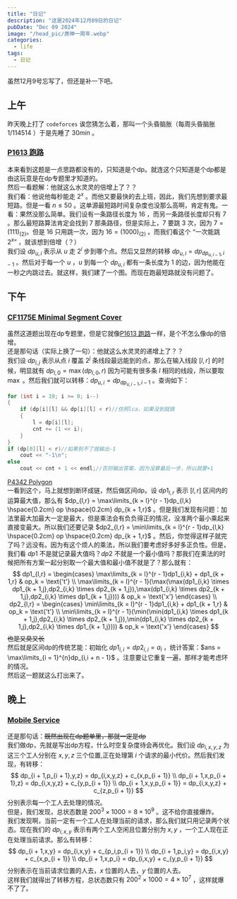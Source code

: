 ```yaml
---
title: "日记"
description: "这是2024年12月09日的日记"
pubDate: "Dec 09 2024"
image: "/head_pic/原神一周年.webp"
categories:
  - life
tags:
  - 日记
---
```


虽然12月9号忘写了，但还是补一下吧。

## 上午
昨天晚上打了 `codeforces` 诶您猜怎么着，那叫一个头昏脑胀（每周头昏脑胀 $1/114514$ ）于是先睡了 $30min$ 。

### <a href = "https://www.luogu.com.cn/problem/P1613" target = "_blank">P1613 跑路</a>  
本来看到这题是一点思路都没有的，只知道是个dp。就连这个只知道是个dp都是由这玩意是在dp专题里才知道的。  
然后一看题解：他就这么水灵灵的倍增上了？？  
我们看：他说他每秒能走 $2^x$ 。而他又要最快的去上班，因此，我们先想到要求最短路。但是一看 $n \le 50$ 。这单源最短路时间复杂度也没那么高啊，肯定有鬼。一看：果然没那么简单。我们设有一条路径长度为 $16$ ，而另一条路径长度却只有 $7$ 。那么最短路算法肯定会找到 $7$ 那条路径，但是实际上，$7$ 要跳 $3$ 次，因为 $7 = (111)_{(2)}$。但是 $16$ 只用跳一次，因为 $16 = (1000)_{(2)}$ 。而我们看这个 “一次能跳 $2^x$” ，就该想到倍增（？）  
我们设 $dp_{u,i}$ 表示从 $u$ 走 $2^i$ 步到哪个点。然后又显然的转移 $dp_{u,i} = dp_{dp_{u,i - 1},i - 1}$ 。然后对于每一个 $u$ ，$u$ 到每一个 $dp_{u,i}$ 都有一条长度为 $1$ 的边，因为他能在一秒之内跳过去。就这样，我们建了一个图。而现在跑最短路就没有问题了。

## 下午
### <a href = "https://codeforces.com/problemset/problem/1175/E" target = "_blank">CF1175E Minimal Segment Cover</a>  
虽然这道题出现在dp专题里，但是它就像<a href = "https://www.luogu.com.cn/problem/P1613" target = "_blank">P1613 跑路</a>一样，是个不怎么像dp的倍增。  
还是那句话（实际上换了一句）：他就这么水灵灵的递增上了？？  
我们设 $dp_{i,j}$ 表示从点 $i$ 覆盖 $2^j$ 条线段最远能到的点，那么在输入线段 $[l,r]$ 的时候，明显就有 $dp_{l,0} = \max(dp_{l,0},r)$ 因为可能有很多条 $l$ 相同的线段，所以要取 $\max$ 。然后我们就可以转移：$dp_{u,i} = dp_{dp_{u,i - 1},i - 1}$ 。查询如下：
```cpp
for (int i = 19; i >= 0; i--)
{
    if (dp[i][l] && dp[i][l] < r)//仿照lca，如果没到就跳
    {
        l = dp[i][l];
        cnt += (1 << i);
    }
}
if (dp[0][l] < r)//如果到不了就输出-1
    cout << "-1\n";
else
    cout << cnt + 1 << endl;//否则输出答案，因为没算最后一步，所以就要+1
```
<a href = "https://www.luogu.com.cn/problem/P4342" target = "_blank">P4342 Polygon</a>  
一看到这个，马上就想到断环成链，然后做区间dp。设 $dp1_{l,r}$ 表示 $[l,r]$ 区间内的运算最大值，那么有 $dp_{l,r} = \max\limits_{k = l}^{r - 1}dp_{l,k} \hspace{0.2cm} op \hspace{0.2cm} dp_{k + 1,r}$ 。但是我们发现有问题：加法里最大加最大一定是最大，但是乘法会有负负得正的情况，没准两个最小乘起来直接变最大。所以我们还要记录 $dp2_{l,r} = \min\limits_{k = l}^{r - 1}dp_{l,k} \hspace{0.2cm} op \hspace{0.2cm} dp_{k + 1,r}$ 。然后，你觉得这样子就完了吗？远没有。因为有这个烦人的乘法，所以我们要考虑好多好多正负性。但是，我们看 $dp1$ 不是就记录最大值吗？$dp2$ 不就是一个最小值吗？那我们在乘法的时候把所有方案一起分别取一个最大值和最小值不就是了？那么就有：
$$
dp1_{l,r} = \begin{cases}
\max\limits_{k = l}^{r - 1}dp1_{i,k} + dp1_{k + 1,r} & op_k = \text{'t'} \\
\max\limits_{k = l}^{r - 1}(\max(\max(dp1_{i,k} \times dp1_{k + 1,j},dp2_{i,k} \times dp2_{k + 1,j}),\max(dp1_{i,k} \times dp2_{k + 1,j},dp2_{i,k} \times dp1_{k + 1,j}))) & op_k = \text{'x'}
\end{cases}
\\
dp2_{l,r} = \begin{cases}
\min\limits_{k = l}^{r - 1}dp1_{i,k} + dp1_{k + 1,r} & op_k = \text{'t'} \\
\min\limits_{k = l}^{r - 1}(\min(\min(dp1_{i,k} \times dp1_{k + 1,j},dp2_{i,k} \times dp2_{k + 1,j}),\min(dp1_{i,k} \times dp2_{k + 1,j},dp2_{i,k} \times dp1_{k + 1,j}))) & op_k = \text{'x'}
\end{cases}
$$
~~也是又臭又长~~  
然后就是区间dp的传统艺能：初始化 $dp1_{i,i} = dp2_{i,i} = a_i$ ，统计答案：$ans = \max\limits_{i = 1}^{n}dp_{i,i + n - 1}$ 。注意要让它重复一遍，那样才能考虑环的情况。  
然后这一题就这么打出来了。

## 晚上
### <a href = "https://www.spoj.com/problems/SERVICE/en/" target = "_blank">Mobile Service</a>  
还是那句话：~~既然出现在dp题单里，那就一定是dp~~  
我们做dp，先就是写出dp方程，什么时空复杂度待会再优化。我们设 $dp_{i,x,y,z}$ 为这三个工人分别在 $x,y,z$ 三个位置,正在处理第 $i$ 个请求的最小代价。然后我们发现，有转移：
$$
dp_{i + 1,p_{i + 1},y,z} = dp_{i,x,y,z} + c_{x,p_{i + 1}} \\
dp_{i + 1,x,p_{i + 1},z} = dp_{i,x,y,z} + c_{y,p_{i + 1}} \\
dp_{i + 1,x,y,p_{i + 1}} = dp_{i,x,y,z} + c_{z,p_{i + 1}}
$$
分别表示每一个工人去处理的情况。  
但是，我们发现，总状态数是 $200^3 \times 1000 = 8 \times 10 ^ 9$ 。这不给你直接爆炸。  
我们发现啊，当前一定有一个工人在处理当前的请求，那么我们就只用记录两个状态。现在我们的 $dp_{i,x,y}$ 表示有两个工人空闲且位置分别为 $x,y$ ，一个工人现在正在处理当前请求。那么有转移：
$$
dp_{i + 1,x,y} = dp_{i,x,y} + c_{p_i,p_{i + 1}} \\
dp_{i + 1,p_i,y} = dp_{i,x,y} + c_{x,p_{i + 1}} \\
dp_{i + 1,x,p_i} = dp_{i,x,y} + c_{y,p_{i + 1}}
$$
分别表示在当前请求位置的人去，$x$ 位置的人去，$y$ 位置的人去。  
这样我们就得出了转移方程，总状态数只有 $200^2 \times 1000 = 4 \times 10^7$ ，这样就爆不了了。

